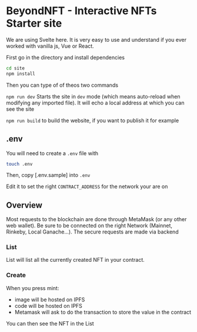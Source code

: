 # BeyondNFT - Interactive NFTs Starter site

We are using Svelte here. It is very easy to use and understand if you ever worked with vanilla js, Vue or React.

First go in the directory and install dependencies

```bash
cd site
npm install
```

Then you can type of of theos two commands

`npm run dev`
Starts the site in `dev` mode (which means auto-reload when modifying any imported file). It will echo a local address at which you can see the site

`npm run build`
to build the website, if you want to publish it for example

## .env

You will need to create a `.env` file with 

```bash
touch .env
```

Then, copy [.env.sample] into `.env`

Edit it to set the right `CONTRACT_ADDRESS` for the network your are on

## Overview

Most requests to the blockchain are done through MetaMask (or any other web wallet). Be sure to be connected on the right Network (Mainnet, Rinkeby, Local Ganache...). The secure requests are made via backend

### List

List will list all the currently created NFT in your contract.

### Create

When you press mint:
- image will be hosted on IPFS
- code will be hosted on IPFS
- Metamask will ask to do the transaction to store the value in the contract

You can then see the NFT in the List